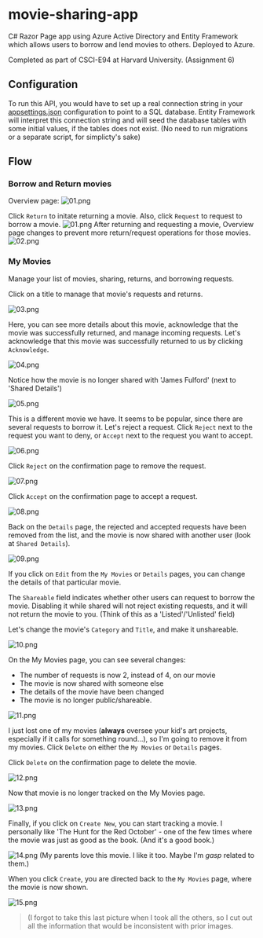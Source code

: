 # movie-sharing-app
C# Razor Page app using Azure Active Directory and Entity Framework which allows users to borrow and lend movies to others. Deployed to Azure.

Completed as part of CSCI-E94 at Harvard University. (Assignment 6)

## Configuration
To run this API, you would have to set up a real connection string in your [appsettings.json](./HW6MovieSharing/appsettings.json) configuration to point to a SQL database. Entity Framework will interpret this connection string and will seed the database tables with some initial values, if the tables does not exist. (No need to run migrations or a separate script, for simplicty's sake)



## Flow

### Borrow and Return movies
Overview page:
![01.png](./images/01.png)

Click `Return` to initate returning a movie. Also, click `Request` to request to borrow a movie.
![01.png](./images/01.png)
After returning and requesting a movie, Overview page changes to prevent more return/request operations for those movies.
![02.png](./images/02.png)

### My Movies
Manage your list of movies, sharing, returns, and borrowing requests.

Click on a title to manage that movie's requests and returns.

![03.png](./images/03.png)

Here, you can see more details about this movie, acknowledge that the movie was successfully returned, and manage incoming requests. Let's acknowledge that this movie was successfully returned to us by clicking `Acknowledge`.

![04.png](./images/04.png)

Notice how the movie is no longer shared with 'James Fulford' (next to 'Shared Details')

![05.png](./images/05.png)

This is a different movie we have. It seems to be popular, since there are several requests to borrow it. Let's reject a request. Click `Reject` next to the request you want to deny, or `Accept` next to the request you want to accept.

![06.png](./images/06.png)

Click `Reject` on the confirmation page to remove the request.

![07.png](./images/07.png)

Click `Accept` on the confirmation page to accept a request.

![08.png](./images/08.png)

Back on the `Details` page, the rejected and accepted requests have been removed from the list, and the movie is now shared with another user (look at `Shared Details`).

![09.png](./images/09.png)

If you click on `Edit` from the `My Movies` or `Details` pages, you can change the details of that particular movie.

The `Shareable` field indicates whether other users can request to borrow the movie. Disabling it while shared will not reject existing requests, and it will not return the movie to you. (Think of this as a 'Listed'/'Unlisted' field)

Let's change the movie's `Category` and `Title`, and make it unshareable.

![10.png](./images/10.png)

On the My Movies page, you can see several changes:
- The number of requests is now 2, instead of 4, on our movie
- The movie is now shared with someone else
- The details of the movie have been changed
- The movie is no longer public/shareable.

![11.png](./images/11.png)

I just lost one of my movies (**always** oversee your kid's art projects, especially if it calls for something round...), so I'm going to remove it from my movies. Click `Delete` on either the `My Movies` or `Details` pages.

Click `Delete` on the confirmation page to delete the movie.

![12.png](./images/12.png)

Now that movie is no longer tracked on the My Movies page.

![13.png](./images/13.png)

Finally, if you click on `Create New`, you can start tracking a movie. I personally like 'The Hunt for the Red October' - one of the few times where the movie was just as good as the book. (And it's a good book.)

![14.png](./images/14.png)
(My parents love this movie. I like it too. Maybe I'm *gasp* related to them.)

When you click `Create`, you are directed back to the `My Movies` page, where the movie is now shown.

![15.png](./images/15.png)
> (I forgot to take this last picture when I took all the others, so I cut out all the information that would be inconsistent with prior images.
